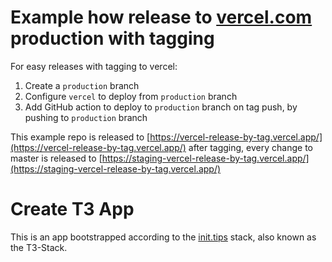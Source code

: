 # Example how release to [vercel.com](http://vercel.com) production with tagging 

For easy releases with tagging to vercel:

1. Create a `production` branch
2. Configure `vercel` to deploy from `production` branch
3. Add GitHub action to deploy to `production` branch on tag push, by pushing to `production` branch

This example repo is released to [https://vercel-release-by-tag.vercel.app/](https://vercel-release-by-tag.vercel.app/) after tagging, 
every change to master is released to [https://staging-vercel-release-by-tag.vercel.app/](https://staging-vercel-release-by-tag.vercel.app/)

# Create T3 App

This is an app bootstrapped according to the [init.tips](https://init.tips) stack, also known as the T3-Stack.

